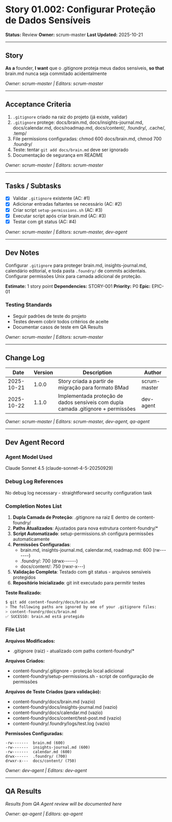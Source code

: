 # Story 01.002: Configurar Proteção de Dados Sensíveis

**Status:** Review
**Owner:** scrum-master
**Last Updated:** 2025-10-21

---

## Story

**As a** founder,
**I want** que o .gitignore proteja meus dados sensíveis,
**so that** brain.md nunca seja commitado acidentalmente

*Owner: scrum-master | Editors: scrum-master*

---

## Acceptance Criteria

1. `.gitignore` criado na raiz do projeto (já existe, validar)
2. `.gitignore` protege: docs/brain.md, docs/insights-journal.md, docs/calendar.md, docs/roadmap.md, docs/content/, .foundry/, .cache/, .temp/
3. File permissions configuradas: chmod 600 docs/brain.md, chmod 700 .foundry/
4. Teste: tentar `git add docs/brain.md` deve ser ignorado
5. Documentação de segurança em README

*Owner: scrum-master | Editors: scrum-master*

---

## Tasks / Subtasks

- [x] Validar `.gitignore` existente (AC: #1)
- [x] Adicionar entradas faltantes se necessário (AC: #2)
- [x] Criar script `setup-permissions.sh` (AC: #3)
- [x] Executar script após criar brain.md (AC: #3)
- [x] Testar com git status (AC: #4)

*Owner: scrum-master | Editors: scrum-master, dev-agent*

---

## Dev Notes

Configurar `.gitignore` para proteger brain.md, insights-journal.md, calendário editorial, e toda pasta `.foundry/` de commits acidentais. Configurar permissões Unix para camada adicional de proteção.

**Estimate:** 1 story point
**Dependencies:** STORY-001
**Priority:** P0
**Epic:** EPIC-01

### Testing Standards

- Seguir padrões de teste do projeto
- Testes devem cobrir todos critérios de aceite
- Documentar casos de teste em QA Results

*Owner: scrum-master | Editors: scrum-master*

---

## Change Log

| Date | Version | Description | Author |
|------|---------|-------------|--------|
| 2025-10-21 | 1.0.0 | Story criada a partir de migração para formato BMad | scrum-master |
| 2025-10-22 | 1.1.0 | Implementada proteção de dados sensíveis com dupla camada .gitignore + permissões | dev-agent |

*Owner: scrum-master | Editors: scrum-master, dev-agent, qa-agent*

---

## Dev Agent Record

### Agent Model Used

Claude Sonnet 4.5 (claude-sonnet-4-5-20250929)

### Debug Log References

No debug log necessary - straightforward security configuration task

### Completion Notes List

1. **Dupla Camada de Proteção**: .gitignore na raiz E dentro de content-foundry/
2. **Paths Atualizados**: Ajustados para nova estrutura content-foundry/*
3. **Script Automatizado**: setup-permissions.sh configura permissões automaticamente
4. **Permissões Configuradas**:
   - brain.md, insights-journal.md, calendar.md, roadmap.md: 600 (rw-------)
   - .foundry/: 700 (drwx------)
   - docs/content/: 750 (rwxr-x---)
5. **Validação Completa**: Testado com git status - arquivos sensíveis protegidos
6. **Repositório Inicializado**: git init executado para permitir testes

**Teste Realizado:**
```bash
$ git add content-foundry/docs/brain.md
> The following paths are ignored by one of your .gitignore files:
> content-foundry/docs/brain.md
✅ SUCESSO: brain.md está protegido
```

### File List

**Arquivos Modificados:**
- .gitignore (raiz) - atualizado com paths content-foundry/*

**Arquivos Criados:**
- content-foundry/.gitignore - proteção local adicional
- content-foundry/setup-permissions.sh - script de configuração de permissões

**Arquivos de Teste Criados (para validação):**
- content-foundry/docs/brain.md (vazio)
- content-foundry/docs/insights-journal.md (vazio)
- content-foundry/docs/calendar.md (vazio)
- content-foundry/docs/content/test-post.md (vazio)
- content-foundry/.foundry/logs/test.log (vazio)

**Permissões Configuradas:**
```
-rw-------  brain.md (600)
-rw-------  insights-journal.md (600)
-rw-------  calendar.md (600)
drwx------  .foundry/ (700)
drwxr-x---  docs/content/ (750)
```

*Owner: dev-agent | Editors: dev-agent*

---

## QA Results

*Results from QA Agent review will be documented here*

*Owner: qa-agent | Editors: qa-agent*
